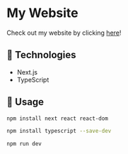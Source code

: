 # My Website
Check out my website by clicking [here](https://xyntechx.netlify.com/)!

## 🤖 Technologies
-   Next.js
-   TypeScript

## 🔨 Usage
```bash
npm install next react react-dom
```

```bash
npm install typescript --save-dev
```

```bash
npm run dev
```
